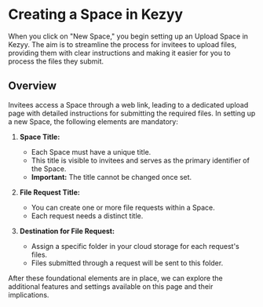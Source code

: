 # Creating a Space in Kezyy

When you click on "New Space," you begin setting up an Upload Space in Kezyy. The aim is to streamline the process for invitees to upload files, providing them with clear instructions and making it easier for you to process the files they submit.

## Overview

Invitees access a Space through a web link, leading to a dedicated upload page with detailed instructions for submitting the required files. In setting up a new Space, the following elements are mandatory:

1. **Space Title:**
   - Each Space must have a unique title.
   - This title is visible to invitees and serves as the primary identifier of the Space.
   - **Important:** The title cannot be changed once set.

2. **File Request Title:**
   - You can create one or more file requests within a Space.
   - Each request needs a distinct title.

3. **Destination for File Request:**
   - Assign a specific folder in your cloud storage for each request's files.
   - Files submitted through a request will be sent to this folder.

After these foundational elements are in place, we can explore the additional features and settings available on this page and their implications.
